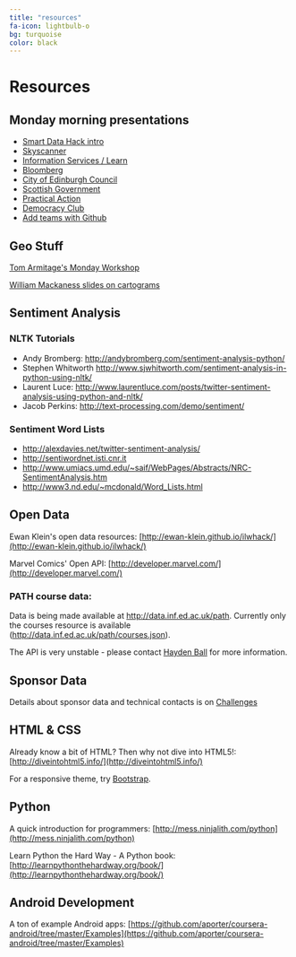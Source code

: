 ```yaml
---
title: "resources"
fa-icon: lightbulb-o 
bg: turquoise     
color: black  
---
```


# Resources

## Monday morning presentations

* [Smart Data Hack intro](https://docs.google.com/presentation/d/1G6nexT_xVGynXASs2PmSJdrmIkm1Gz8DVNQrzbzJxlw/edit?usp=sharing)
* [Skyscanner](https://drive.google.com/file/d/0Bw3KJG_LKZNbN0FORkhpTVFudVg2U005Mk9Sc0kyWFF5MmEw/view?usp=sharing)
* [Information Services / Learn](https://docs.google.com/presentation/d/1Jq9h8WEs-xye6WmWV4ZWd1Kn6p0oTrDdROosshtT6lI/edit#slide=id.p4)
* [Bloomberg](https://drive.google.com/file/d/0Bw3KJG_LKZNbNXNuMFVtOGJDdEdVMjBIWUdreXZTclFXbVBj/view?usp=sharing)
* [City of Edinburgh Council](https://docs.google.com/presentation/d/1dOoe_V8YRYdAbg_TDmjQyBUXg3V818Y_JDFLEcx91OU/edit?usp=sharing)
* [Scottish Government](#)
* [Practical Action](https://docs.google.com/presentation/d/1xRIgQvvgPTUi79OmACq4im56PDc6lRArkSg3SxP4hEg/edit?usp=sharing)
* [Democracy Club](http://jmbtechnology.co.uk/talks/2015-02-smartdatahack/JamesBasterSmartDataHackFeb2015.pdf)
* [Add teams with Github](https://docs.google.com/presentation/d/1SYtJYotSCgou0bCyjRBv4av3byYJeOZ0XrVKhiZ-6QI/edit?usp=sharing)


## Geo Stuff

[Tom Armitage's Monday Workshop](https://drive.google.com/folderview?id=0BzxEStTA9O-SVDNFM2lvVjg1S0k&usp=sharing)

[William Mackaness slides on cartograms](http://ewan-klein.github.io/ilwhack/cartograms.pdf)


## Sentiment Analysis


### NLTK Tutorials


* Andy Bromberg: <http://andybromberg.com/sentiment-analysis-python/>
* Stephen Whitworth <http://www.sjwhitworth.com/sentiment-analysis-in-python-using-nltk/>
* Laurent Luce: <http://www.laurentluce.com/posts/twitter-sentiment-analysis-using-python-and-nltk/>
* Jacob Perkins: <http://text-processing.com/demo/sentiment/>

### Sentiment Word Lists


* <http://alexdavies.net/twitter-sentiment-analysis/>
* <http://sentiwordnet.isti.cnr.it>
* <http://www.umiacs.umd.edu/~saif/WebPages/Abstracts/NRC-SentimentAnalysis.htm>
* <http://www3.nd.edu/~mcdonald/Word_Lists.html>

## Open Data

Ewan Klein's open data resources:
[http://ewan-klein.github.io/ilwhack/](http://ewan-klein.github.io/ilwhack/)

Marvel Comics' Open API:
[http://developer.marvel.com/](http://developer.marvel.com/)

### PATH course data:
Data is being made available at <http://data.inf.ed.ac.uk/path>.
Currently only the courses resource is available (<http://data.inf.ed.ac.uk/path/courses.json>).

The API is very unstable - please contact [Hayden Ball](mailto:s1202640@sms.ed.ac.uk) for more information.

## Sponsor Data


Details about sponsor data and technical contacts is on [Challenges](#challenges)

## HTML & CSS

Already know a bit of HTML? Then why not dive into HTML5!:
[http://diveintohtml5.info/](http://diveintohtml5.info/)

For a responsive theme, try [Bootstrap](http://getbootstrap.com/getting-started/).

## Python


A quick introduction for programmers:
[http://mess.ninjalith.com/python](http://mess.ninjalith.com/python)

Learn Python the Hard Way - A Python book:
[http://learnpythonthehardway.org/book/](http://learnpythonthehardway.org/book/)

## Android Development


A ton of example Android apps:
[https://github.com/aporter/coursera-android/tree/master/Examples](https://github.com/aporter/coursera-android/tree/master/Examples)
